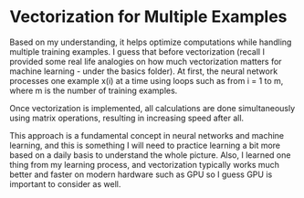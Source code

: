 # Vectorization for Multiple Examples

Based on my understanding, it helps optimize computations while handling multiple training examples. I guess that before vectorization (recall I provided some real life analogies on how much vectorization matters for machine learning - under the basics folder). At first, the neural network processes one example x(i) at a time using loops such as from i = 1 to m, where m is the number of training examples. 

Once vectorization is implemented, all calculations are done simultaneously using matrix operations, resulting in increasing speed after all. 

This approach is a fundamental concept in neural networks and machine learning, and this is something I will need to practice learning a bit more based on a daily basis to understand the whole picture. Also, I learned one thing from my learning process, and vectorization typically works much better and faster on modern hardware such as GPU so I guess GPU is important to consider as well. 
